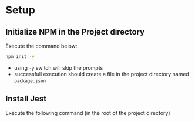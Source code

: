 # Setup 

## Initialize NPM in the Project directory 
Execute the command below: 
```sh
npm init -y 
```
* using `-y` switch will skip the prompts
* successfull execution should create a file in the project directory named `package.json`


## Install Jest 
Execute the following command (in the root of the project directory)